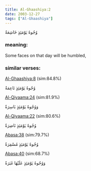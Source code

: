 ```yaml
---
title: Al-Ghaashiya:2
date: 2003-12-27
tags: ["Al-Ghaashiya"]
---
```

وُجُوهٌ يَوْمَئِذٍ خَاشِعَةٌ
### meaning: 
Some faces on that day will be humbled,
### similar verses: 

[Al-Ghaashiya:8](/88/8) (sim:84.8%)

وُجُوهٌ يَوْمَئِذٍ نَاعِمَةٌ

[Al-Qiyaama:24](/75/24) (sim:81.9%)

وَوُجُوهٌ يَوْمَئِذٍ بَاسِرَةٌ

[Al-Qiyaama:22](/75/22) (sim:80.6%)

وُجُوهٌ يَوْمَئِذٍ نَاضِرَةٌ

[Abasa:38](/80/38) (sim:79.7%)

وُجُوهٌ يَوْمَئِذٍ مُسْفِرَةٌ

[Abasa:40](/80/40) (sim:68.7%)

وَوُجُوهٌ يَوْمَئِذٍ عَلَيْهَا غَبَرَةٌ
